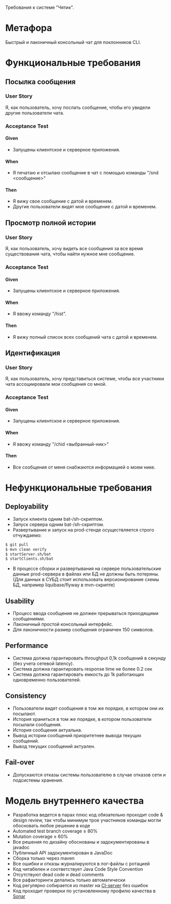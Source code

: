 Требования к системе "Чятик".

# Метафора
Быстрый и лаконичный консольный чат для поклонников CLI.

# Функциональные требования

## Посылка сообщения
### User Story
Я, как пользователь, хочу послать сообщение, чтобы его увидели другие пользователи чата.
### Acceptance Test
#### Given
- Запущены клиентское и серверное приложения.
#### When
- Я печатаю и отсылаю сообщение в чат с помощью команды "/snd <сообщение>"
#### Then
- Я вижу свое сообщение с датой и временем.
- Другие пользователи видят мое сообщение с датой и временем.

## Просмотр полной истории
### User Story
Я, как пользователь, хочу видеть все сообщения за все время существования чата, чтобы найти нужное мне сообщение.
### Acceptance Test
#### Given
- Запущены клиентское и серверное приложения.
#### When
- Я ввожу команду "/hist".
#### Then
- Я вижу полный список всех сообщений чата с датой и временем.

## Идентификация
### User Story
Я, как пользователь, хочу представиться системе, чтобы все участники чата ассоциировали мои сообщения со мной.
### Acceptance Test
#### Given
- Запущены клиентское и серверное приложения.
#### When
- Я ввожу команду "/chid <выбранный-ник>"
#### Then
- Все сообщения от меня снабжаются информацией о моем нике.

# Нефункциональные требования

## Deployability
- Запуск клиента одним bat-/sh-скриптом.
- Запуск сервера одним bat-/sh-скриптом.
- Развертывание и запуск на prod-стенде осуществляется строго отчуждаемо:
```bash
$ git pull
$ mvn clean verify
$ startServer.sh/bat
$ startClients.sh/bat
```
- В процессе сборки и развертывания на сервере пользовательские данные prod-сервера в файлах или БД не должны быть потеряны. (Для данных в СУБД стоит использовать версионирование схемы БД, например liquibase/flyway в mvn-скрипте)

## Usability
- Процесс ввода сообщения не должен прерываться приходящими сообщениями.
- Лаконичный простой консольный интерфейс.
- Для лаконичности размер сообщения ограничен 150 символов.

## Performance
- Система должна гарантировать throughput 0,1k сообщений в секунду (без учета сетевой latency).
- Система должна гарантировать response time не более 0.2 сек
- Система должна гарантировать емкость до 1k работающих одновременно пользователей.

## Consistency
- Пользователи видят сообщения в том же порядке, в котором они их посылают.
- История храниться в том же порядке, в котором пользователи посылали сообщения.
- История сообщения актуальна.
- Вывод истории сообщений приоритетнее вывода текущих сообщений.
- Вывод текущих сообщений актуален.

## Fail-over
- Допускаются отказы системы пользователю в случае отказов сети и подсистемы хранения.

# Модель внутреннего качества
- Разработка ведется в парах плюс код обязательно проходит code & design review, так чтобы минимум трое участников команды могли обосновать любое решение в коде
- Automated test branch coverage ≥ 80%
- Mutation coverage ≥ 60%
- Все решения по дизайну обоснованы и задокументированы в javadoc
- Публичный API задокументирован в JavaDoc
- Cборка только через maven
- Все ошибки и отказы журналируются в лог-файлы с ротацией
- Код читабелен и соответствует Java Code Style Convention
- Отсутствуют dead code и dead comments
- Все рафакторинги делались только автоматически
- Код регулярно собирается из master на [CI-server](http://54.82.86.207:8080/jenkins/) без ошибок
- Код проходит проверки по установленному профилю качества в [Sonar](http://54.82.86.207:9000)
